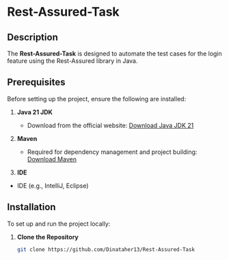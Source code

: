 # Rest-Assured-Task

## Description

The **Rest-Assured-Task** is designed to automate the test cases for the login feature using the Rest-Assured library in Java.

## Prerequisites

Before setting up the project, ensure the following are installed:

1. **Java 21 JDK**
   - Download from the official website:
     [Download Java JDK 21](https://www.oracle.com/java/technologies/javase-jdk21-downloads.html)

2. **Maven**
   - Required for dependency management and project building:
     [Download Maven](https://maven.apache.org/download.cgi)

3. **IDE**
  - IDE (e.g., IntelliJ, Eclipse)
    

## Installation

To set up and run the project locally:

1. **Clone the Repository**

   ```bash
   git clone https://github.com/Dinataher13/Rest-Assured-Task
